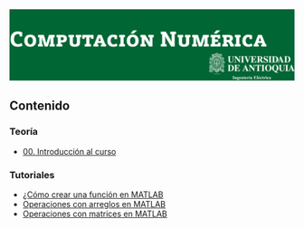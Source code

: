 <img src="https://github.com/Ingenieria-Electrica-UdeA/banco_imagenes/blob/main/banners/banner-computacion-numerica.jpg" style="max-width: 100%;" alt="Banner informática">

## Contenido

### Teoría
- <a href="https://github.com/Ingenieria-Electrica-UdeA/computacion_numerica/tree/main/teoria/00_introduccion_curso">00. Introducción al curso</a>

### Tutoriales
- <a href="https://github.com/Ingenieria-Electrica-UdeA/computacion_numerica/tree/main/tutoriales/crear_funcion_matlab">¿Cómo crear una función en MATLAB</a>
- <a href="https://github.com/Ingenieria-Electrica-UdeA/computacion_numerica/tree/main/tutoriales/operaciones_arreglos_matlab">Operaciones con arreglos en MATLAB</a>
- <a href="https://github.com/Ingenieria-Electrica-UdeA/computacion_numerica/tree/main/tutoriales/operaciones_matrices_matlab">Operaciones con matrices en MATLAB</a>